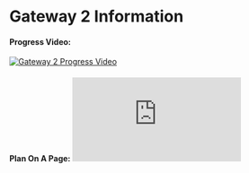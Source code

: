 # Gateway 2 Information

#### Progress Video: 
[![Gateway 2 Progress Video](http://img.youtube.com/vi/yT4LsTBTJXM/0.jpg)](https://www.youtube.com/watch?v=yT4LsTBTJXM "Gateway 2 Progress Video")
#### Plan On A Page: ![Plan on A Page Link](https://github.com/lboroWMEME-19WSD001/E-ProjectDocs/blob/master/GateWay2/PlanOnAPage%20GW2%20-%20Team%20EARTH.pdf)  

